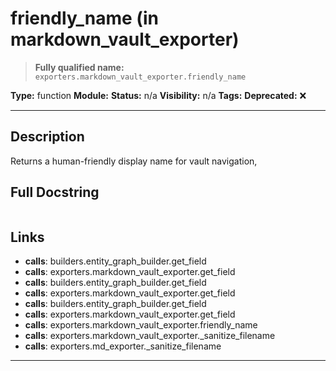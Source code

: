 # friendly_name (in markdown_vault_exporter)
> **Fully qualified name:** `exporters.markdown_vault_exporter.friendly_name`

**Type:** function
**Module:** 
**Status:** n/a
**Visibility:** n/a
**Tags:** 
**Deprecated:** ❌

---

## Description
Returns a human-friendly display name for vault navigation,

## Full Docstring
```

```

## Links
- **calls**: builders.entity_graph_builder.get_field
- **calls**: exporters.markdown_vault_exporter.get_field
- **calls**: builders.entity_graph_builder.get_field
- **calls**: exporters.markdown_vault_exporter.get_field
- **calls**: builders.entity_graph_builder.get_field
- **calls**: exporters.markdown_vault_exporter.get_field
- **calls**: exporters.markdown_vault_exporter.friendly_name
- **calls**: exporters.markdown_vault_exporter._sanitize_filename
- **calls**: exporters.md_exporter._sanitize_filename


---

